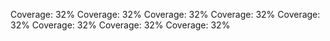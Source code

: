Coverage: 32%
Coverage: 32%
Coverage: 32%
Coverage: 32%
Coverage: 32%
Coverage: 32%
Coverage: 32%
Coverage: 32%
